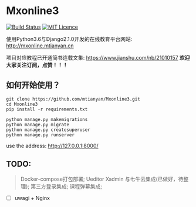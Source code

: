 # Mxonline3

[![Build Status](https://travis-ci.org/mtianyan/hexoBlog-Github.svg?branch=master)](https://travis-ci.org/mtianyan/hexoBlog-Github)
[![MIT Licence](https://badges.frapsoft.com/os/mit/mit.svg?v=103)](https://opensource.org/licenses/mit-license.php)

使用Python3.6与Django2.1.0开发的在线教育平台网站: http://mxonline.mtianyan.cn

项目对应教程已开通简书连载文集: https://www.jianshu.com/nb/21010157 **欢迎大家关注订阅，点赞！！！**

## 如何开始使用？

```
git clone https://github.com/mtianyan/Mxonline3.git
cd Mxonline3
pip install -r requirements.txt

python manage.py makemigrations
python manage.py migrate
python manage.py createsuperuser
python manage.py runserver
```

use the address: http://127.0.0.1:8000/

## TODO:

>Docker-compose打包部署; Ueditor Xadmin 与七牛云集成(已做好，待整理); 第三方登录集成; 课程弹幕集成;



- [ ] uwagi + Nginx